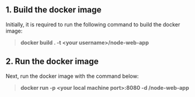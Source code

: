 ## 1. Build the docker image
Initially, it is required to run the following command to build the docker image:
> **docker build . -t \<your username>/node-web-app**

## 2. Run the docker image
Next, run the docker image with the command below:
> **docker run -p \<your local machine port>:8080 -d <your username>/node-web-app**